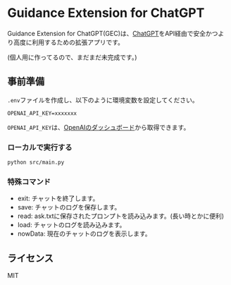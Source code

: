 # Guidance Extension for ChatGPT

Guidance Extension for ChatGPT(GEC)は、[ChatGPT](https://chat.openai.com/)をAPI経由で安全かつより高度に利用するための拡張アプリです。

(個人用に作ってるので、まだまだ未完成です。)

## 事前準備

`.env`ファイルを作成し、以下のように環境変数を設定してください。

```env
OPENAI_API_KEY=xxxxxxx
```

`OPENAI_API_KEY`は、[OpenAIのダッシュボード](https://platform.openai.com/account/api-keys)から取得できます。

### ローカルで実行する

```bash
python src/main.py
```

### 特殊コマンド

- exit: チャットを終了します。
- save: チャットのログを保存します。
- read: ask.txtに保存されたプロンプトを読み込みます。(長い時とかに便利)
- load: チャットのログを読み込みます。
- nowData: 現在のチャットのログを表示します。

## ライセンス

MIT
